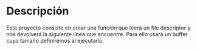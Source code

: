 # Descripción
Este proyecto consiste en crear una función que leerá un file descriptor y nos devolverá la siguiente línea que encuentre. Para ello usará un buffer cuyo tamaño definiremos al ejecutarlo.
